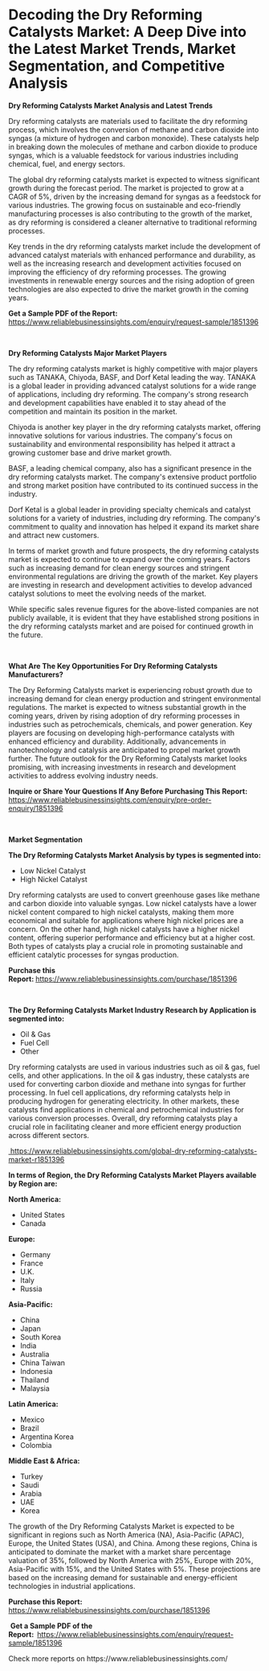 <p><h1>Decoding the Dry Reforming Catalysts Market: A Deep Dive into the Latest Market Trends, Market Segmentation, and Competitive Analysis</h1></p><p><strong>Dry Reforming Catalysts Market Analysis and Latest Trends</strong></p>
<p><p>Dry reforming catalysts are materials used to facilitate the dry reforming process, which involves the conversion of methane and carbon dioxide into syngas (a mixture of hydrogen and carbon monoxide). These catalysts help in breaking down the molecules of methane and carbon dioxide to produce syngas, which is a valuable feedstock for various industries including chemical, fuel, and energy sectors.</p><p>The global dry reforming catalysts market is expected to witness significant growth during the forecast period. The market is projected to grow at a CAGR of 5%, driven by the increasing demand for syngas as a feedstock for various industries. The growing focus on sustainable and eco-friendly manufacturing processes is also contributing to the growth of the market, as dry reforming is considered a cleaner alternative to traditional reforming processes.</p><p>Key trends in the dry reforming catalysts market include the development of advanced catalyst materials with enhanced performance and durability, as well as the increasing research and development activities focused on improving the efficiency of dry reforming processes. The growing investments in renewable energy sources and the rising adoption of green technologies are also expected to drive the market growth in the coming years.</p></p>
<p><strong>Get a Sample PDF of the Report:&nbsp;</strong> <a href="https://www.reliablebusinessinsights.com/enquiry/request-sample/1851396">https://www.reliablebusinessinsights.com/enquiry/request-sample/1851396</a></p>
<p>&nbsp;</p>
<p><strong>Dry Reforming Catalysts Major Market Players</strong></p>
<p><p>The dry reforming catalysts market is highly competitive with major players such as TANAKA, Chiyoda, BASF, and Dorf Ketal leading the way. TANAKA is a global leader in providing advanced catalyst solutions for a wide range of applications, including dry reforming. The company's strong research and development capabilities have enabled it to stay ahead of the competition and maintain its position in the market.</p><p>Chiyoda is another key player in the dry reforming catalysts market, offering innovative solutions for various industries. The company's focus on sustainability and environmental responsibility has helped it attract a growing customer base and drive market growth.</p><p>BASF, a leading chemical company, also has a significant presence in the dry reforming catalysts market. The company's extensive product portfolio and strong market position have contributed to its continued success in the industry.</p><p>Dorf Ketal is a global leader in providing specialty chemicals and catalyst solutions for a variety of industries, including dry reforming. The company's commitment to quality and innovation has helped it expand its market share and attract new customers.</p><p>In terms of market growth and future prospects, the dry reforming catalysts market is expected to continue to expand over the coming years. Factors such as increasing demand for clean energy sources and stringent environmental regulations are driving the growth of the market. Key players are investing in research and development activities to develop advanced catalyst solutions to meet the evolving needs of the market.</p><p>While specific sales revenue figures for the above-listed companies are not publicly available, it is evident that they have established strong positions in the dry reforming catalysts market and are poised for continued growth in the future.</p></p>
<p>&nbsp;</p>
<p><strong>What Are The Key Opportunities For Dry Reforming Catalysts Manufacturers?</strong></p>
<p><p>The Dry Reforming Catalysts market is experiencing robust growth due to increasing demand for clean energy production and stringent environmental regulations. The market is expected to witness substantial growth in the coming years, driven by rising adoption of dry reforming processes in industries such as petrochemicals, chemicals, and power generation. Key players are focusing on developing high-performance catalysts with enhanced efficiency and durability. Additionally, advancements in nanotechnology and catalysis are anticipated to propel market growth further. The future outlook for the Dry Reforming Catalysts market looks promising, with increasing investments in research and development activities to address evolving industry needs.</p></p>
<p><strong>Inquire or Share Your Questions If Any Before Purchasing This Report:</strong> <a href="https://www.reliablebusinessinsights.com/enquiry/pre-order-enquiry/1851396">https://www.reliablebusinessinsights.com/enquiry/pre-order-enquiry/1851396</a></p>
<p>&nbsp;</p>
<p><strong>Market Segmentation</strong></p>
<p><strong>The Dry Reforming Catalysts Market Analysis by types is segmented into:</strong></p>
<p><ul><li>Low Nickel Catalyst</li><li>High Nickel Catalyst</li></ul></p>
<p><p>Dry reforming catalysts are used to convert greenhouse gases like methane and carbon dioxide into valuable syngas. Low nickel catalysts have a lower nickel content compared to high nickel catalysts, making them more economical and suitable for applications where high nickel prices are a concern. On the other hand, high nickel catalysts have a higher nickel content, offering superior performance and efficiency but at a higher cost. Both types of catalysts play a crucial role in promoting sustainable and efficient catalytic processes for syngas production.</p></p>
<p><strong>Purchase this Report:&nbsp;</strong><a href="https://www.reliablebusinessinsights.com/purchase/1851396">https://www.reliablebusinessinsights.com/purchase/1851396</a></p>
<p>&nbsp;</p>
<p><strong>The Dry Reforming Catalysts Market Industry Research by Application is segmented into:</strong></p>
<p><ul><li>Oil & Gas</li><li>Fuel Cell</li><li>Other</li></ul></p>
<p><p>Dry reforming catalysts are used in various industries such as oil & gas, fuel cells, and other applications. In the oil & gas industry, these catalysts are used for converting carbon dioxide and methane into syngas for further processing. In fuel cell applications, dry reforming catalysts help in producing hydrogen for generating electricity. In other markets, these catalysts find applications in chemical and petrochemical industries for various conversion processes. Overall, dry reforming catalysts play a crucial role in facilitating cleaner and more efficient energy production across different sectors.</p></p>
<p><a href="https://www.reliablebusinessinsights.com/global-dry-reforming-catalysts-market-r1851396">&nbsp;https://www.reliablebusinessinsights.com/global-dry-reforming-catalysts-market-r1851396</a></p>
<p><strong>In terms of Region, the Dry Reforming Catalysts Market Players available by Region are:</strong></p>
<p>
    <p> <strong> North America: </strong>
        <ul>
            <li>United States</li>
            <li>Canada</li>
        </ul>
        </p> 
    <p> <strong> Europe: </strong>
        <ul>
            <li>Germany</li>
            <li>France</li>
            <li>U.K.</li>
            <li>Italy</li>
            <li>Russia</li>
        </ul>
        </p> 
    <p> <strong> Asia-Pacific: </strong>
        <ul>
            <li>China</li>
            <li>Japan</li>
            <li>South Korea</li>
            <li>India</li>
            <li>Australia</li>
            <li>China Taiwan</li>
            <li>Indonesia</li>
            <li>Thailand</li>
            <li>Malaysia</li>
        </ul>
        </p> 
    <p> <strong> Latin America: </strong>
        <ul>
            <li>Mexico</li>
            <li>Brazil</li>
            <li>Argentina Korea</li>
            <li>Colombia</li>
        </ul>
        </p> 
    <p> <strong> Middle East & Africa: </strong>
        <ul>
            <li>Turkey</li>
            <li>Saudi</li>
            <li>Arabia</li>
            <li>UAE</li>
            <li>Korea</li>
        </ul>
    </p>
    </p>
<p><p>The growth of the Dry Reforming Catalysts Market is expected to be significant in regions such as North America (NA), Asia-Pacific (APAC), Europe, the United States (USA), and China. Among these regions, China is anticipated to dominate the market with a market share percentage valuation of 35%, followed by North America with 25%, Europe with 20%, Asia-Pacific with 15%, and the United States with 5%. These projections are based on the increasing demand for sustainable and energy-efficient technologies in industrial applications.</p></p>
<p><strong>Purchase this Report: </strong><a href="https://www.reliablebusinessinsights.com/purchase/1851396">https://www.reliablebusinessinsights.com/purchase/1851396</a></p>
<p>&nbsp;<strong>Get a Sample PDF of the Report:&nbsp;&nbsp;</strong><a href="https://www.reliablebusinessinsights.com/enquiry/request-sample/1851396">https://www.reliablebusinessinsights.com/enquiry/request-sample/1851396</a></p>
<p><strong></strong></p>
<p>Check more reports on https://www.reliablebusinessinsights.com/</p>